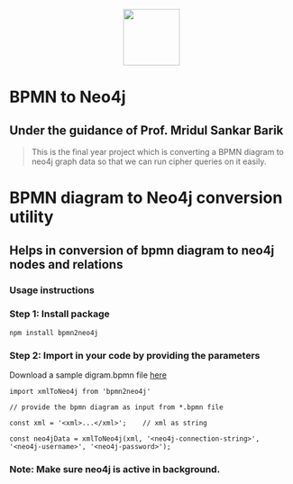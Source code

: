 <p align="center">
<img src="https://github.com/das-kushal/bpmn-to-neo4j/assets/86544278/e62cd72a-4524-4e35-a977-e657bfebd264" height=100 align="center">
</p>



# BPMN to Neo4j

## Under the guidance of Prof. Mridul Sankar Barik


> This is the final year project which is converting a BPMN diagram to neo4j graph data so that we can run cipher queries on it easily.


# BPMN diagram to Neo4j conversion utility

## Helps in conversion of bpmn diagram to neo4j nodes and relations

### Usage instructions

### Step 1: Install package

```
npm install bpmn2neo4j
```

### Step 2: Import in your code by providing the parameters

Download a sample digram.bpmn file [here](https://drive.google.com/file/d/1gJZHo6xfFgu31k6mP9AL1LOBaHknNXKf/view?usp=sharing)

```
import xmlToNeo4j from 'bpmn2neo4j'

// provide the bpmn diagram as input from *.bpmn file

const xml = '<xml>...</xml>';    // xml as string

const neo4jData = xmlToNeo4j(xml, '<neo4j-connection-string>', '<neo4j-username>', '<neo4j-password>');
```

### Note: Make sure neo4j is active in background.
